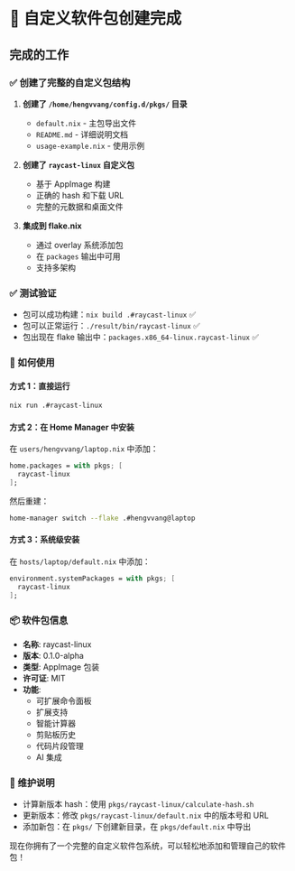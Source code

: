 # 🎉 自定义软件包创建完成

## 完成的工作

### ✅ 创建了完整的自定义包结构

1. **创建了 `/home/hengvvang/config.d/pkgs/` 目录**
   - `default.nix` - 主包导出文件
   - `README.md` - 详细说明文档
   - `usage-example.nix` - 使用示例

2. **创建了 `raycast-linux` 自定义包**
   - 基于 AppImage 构建
   - 正确的 hash 和下载 URL
   - 完整的元数据和桌面文件

3. **集成到 flake.nix**
   - 通过 overlay 系统添加包
   - 在 `packages` 输出中可用
   - 支持多架构

### ✅ 测试验证

- 包可以成功构建：`nix build .#raycast-linux` ✅
- 包可以正常运行：`./result/bin/raycast-linux` ✅  
- 包出现在 flake 输出中：`packages.x86_64-linux.raycast-linux` ✅

### 🚀 如何使用

#### 方式 1：直接运行
```bash
nix run .#raycast-linux
```

#### 方式 2：在 Home Manager 中安装
在 `users/hengvvang/laptop.nix` 中添加：
```nix
home.packages = with pkgs; [
  raycast-linux
];
```

然后重建：
```bash
home-manager switch --flake .#hengvvang@laptop
```

#### 方式 3：系统级安装
在 `hosts/laptop/default.nix` 中添加：
```nix
environment.systemPackages = with pkgs; [
  raycast-linux
];
```

### 📦 软件包信息

- **名称**: raycast-linux
- **版本**: 0.1.0-alpha  
- **类型**: AppImage 包装
- **许可证**: MIT
- **功能**: 
  - 可扩展命令面板
  - 扩展支持
  - 智能计算器
  - 剪贴板历史
  - 代码片段管理
  - AI 集成

### 🔧 维护说明

- 计算新版本 hash：使用 `pkgs/raycast-linux/calculate-hash.sh`
- 更新版本：修改 `pkgs/raycast-linux/default.nix` 中的版本号和 URL
- 添加新包：在 `pkgs/` 下创建新目录，在 `pkgs/default.nix` 中导出

现在你拥有了一个完整的自定义软件包系统，可以轻松地添加和管理自己的软件包！
